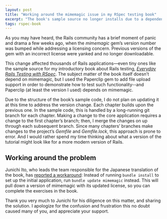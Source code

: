 ```yaml
---
layout: post
title: "Working around the mimemagic issue in my RSpec testing book"
excerpt: "The book's sample source no longer installs due to a dependency change. Here's how to fix it."
tags: rspec-book
---
```


As you may have heard, the Rails community has a brief moment of panic and drama a few weeks ago, when the _mimemagic_ gem’s version number was bumped while addressing a licensing concern. Previous versions of the gem with an incorrect license were yanked and no longer downloadable.

This change affected thousands of Rails applications—even tiny ones like the sample source for my introductory book about Rails testing, _[Everyday Rails Testing with RSpec](https://leanpub.com/everydayrailsrspec)_. The subject matter of the book itself doesn’t depend on mimemagic, but I used the Paperclip gem to add file upload support in order to demonstrate how to test such functionality--and Paperclip (at least the version I used) depends on mimemagic.

Due to the structure of the book’s sample code, I do not plan on updating it at this time to address the version change. Each chapter builds upon the previous one. In the sample code, this is handled by a long-running git branch for each chapter. Making a change to the core application requires a change to the first chapter’s branch; then, I merge the changes on up through each subsequent branch. Since many chapters’ branches make changes to the project’s _Gemfile_ and _Gemfile.lock_, this approach is prone to error. And I would rather spend my time thinking about what a version of the tutorial might look like for a more modern version of Rails.


## Working around the problem

Junichi Ito, who leads the team responsible for the Japanese translation of the book, has [reported a workaround](https://images-na.ssl-images-amazon.com/images/I/51LfqgkrQRL._SX382_BO1,204,203,200_.jpg): Instead of running `bundle install` to set up the initial application, run `bundle update mimemagic` instead. This will pull down a version of mimemagic with its updated license, so you can complete the exercises in the book.

Thank you very much to Junichi for his diligence on this matter, and sharing the solution. I apologize for the confusion and frustration	this no doubt caused many of you, and appreciate your support.
